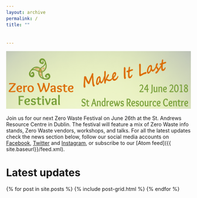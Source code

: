 ```yaml
---
layout: archive
permalink: /
title: ""


---
```


![Zero Waste Festival 2018](/images/2018-06-festival/2018-06-summer-festival-front-page-logo-1200x375.png "Zero Waste Festival 2018")<br>

Join us for our next Zero Waste Festival on June 26th at the St. Andrews Resource Centre in Dublin. The festival will feature a mix of Zero Waste info stands, Zero Waste vendors, workshops, and talks. For all the latest updates check the news section below, follow our social media accounts on [Facebook](https://www.facebook.com/ZeroWasteFestivalIreland), [Twitter](https://twitter.com/ZeroWasteFest) and [Instagram](https://www.instagram.com/zerowastefestirl), or subscribe to our [Atom feed]({{ site.baseurl}}/feed.xml).

# Latest updates

<div class="tiles">
{% for post in site.posts %}
	{% include post-grid.html %}
{% endfor %}
</div>